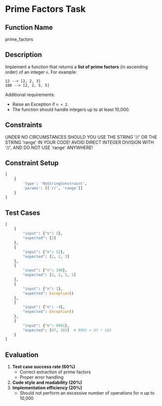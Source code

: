 # Prime Factors Task

## Function Name
prime_factors

## Description
Implement a function that returns a **list of prime factors** (in ascending order) of an integer `n`. For example:
```
12 --> [2, 2, 3]
100 --> [2, 2, 5, 5]
```
Additional requirements:
- Raise an Exception if `n < 2`.
- The function should handle integers up to at least 10,000.

## Constraints
UNDER NO CIRCUMSTANCES SHOULD YOU USE THE STRING '//' OR THE STRING 'range' IN YOUR CODE! AVOID DIRECT INTEGER DIVISION WITH '//', AND DO NOT USE 'range' ANYWHERE!

## Constraint Setup
```python
[
    {
        'type': 'NoStringConstraint',
        'params': [['//', 'range']]
    }
]
```

## Test Cases
```python
[
    {
        "input": {"n": 2},
        "expected": [2]
    },
    {
        "input": {"n": 12},
        "expected": [2, 2, 3]
    },
    {
        "input": {"n": 100},
        "expected": [2, 2, 5, 5]
    },
    {
        "input": {"n": 1},
        "expected": Exception()
    },
    {
        "input": {"n": -4},
        "expected": Exception()
    },
    {
        "input": {"n": 9991},
        "expected": [97, 103]  # 9991 = 97 * 103
    }
]
```

## Evaluation
1. **Test case success rate (60%)**
   - Correct extraction of prime factors
   - Proper error handling
2. **Code style and readability (20%)**
3. **Implementation efficiency (20%)**
   - Should not perform an excessive number of operations for n up to 10,000 